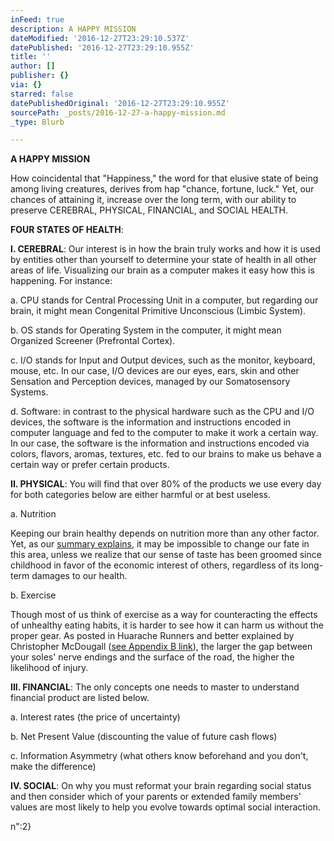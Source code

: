 ```yaml
---
inFeed: true
description: A HAPPY MISSION
dateModified: '2016-12-27T23:29:10.537Z'
datePublished: '2016-12-27T23:29:10.955Z'
title: ''
author: []
publisher: {}
via: {}
starred: false
datePublishedOriginal: '2016-12-27T23:29:10.955Z'
sourcePath: _posts/2016-12-27-a-happy-mission.md
_type: Blurb

---
```

**A HAPPY MISSION**

How coincidental that "Happiness," the word for that elusive state of being among living creatures, derives from hap "chance, fortune, luck." Yet, our chances of attaining it, increase over the long term, with our ability to preserve CEREBRAL, PHYSICAL, FINANCIAL, and SOCIAL HEALTH.

**FOUR STATES OF HEALTH**:

**I. CEREBRAL**: Our interest is in how the brain truly works and how it is used by entities other than yourself to determine your state of health in all other areas of life. Visualizing our brain as a computer makes it easy how this is happening. For instance:

a. CPU stands for Central Processing Unit in a computer, but regarding our brain, it might mean Congenital Primitive Unconscious (Limbic System).

b. OS stands for Operating System in the computer, it might mean Organized Screener (Prefrontal Cortex).

c. I/O stands for Input and Output devices, such as the monitor, keyboard, mouse, etc. In our case, I/O devices are our eyes, ears, skin and other Sensation and Perception devices, managed by our Somatosensory Systems.

d. Software: in contrast to the physical hardware such as the CPU and I/O devices, the software is the information and instructions encoded in computer language and fed to the computer to make it work a certain way. In our case, the software is the information and instructions encoded via colors, flavors, aromas, textures, etc. fed to our brains to make us behave a certain way or prefer certain products.

**II. PHYSICAL**: You will find that over 80% of the products we use every day for both categories below are either harmful or at best useless.

a. Nutrition

Keeping our brain healthy depends on nutrition more than any other factor. Yet, as our [summary explains][0], it may be impossible to change our fate in this area, unless we realize that our sense of taste has been groomed since childhood in favor of the economic interest of others, regardless of its long-term damages to our health.

b. Exercise

Though most of us think of exercise as a way for counteracting the effects of unhealthy eating habits, it is harder to see how it can harm us without the proper gear. As posted in Huarache Runners and better explained by Christopher McDougall ([see Appendix B link][0]), the larger the gap between your soles' nerve endings and the surface of the road, the higher the likelihood of injury.

**III. FINANCIAL**: The only concepts one needs to master to understand financial product are listed below.

a. Interest rates (the price of uncertainty)

b. Net Present Value (discounting the value of future cash flows)

c. Information Asymmetry (what others know beforehand and you don't, make the difference)

**IV. SOCIAL**: On why you must reformat your brain regarding social status and then consider which of your parents or extended family members' values are most likely to help you evolve towards optimal social interaction.

n":2}

[0]: http://www.infoasy.com/2016/07/hack-matrix_29.html